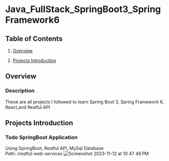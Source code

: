 # Java_FullStack_SpringBoot3_SpringFramework6
## Table of Contents
1. [Overview](#Overview)

2. [Projects Introduction](#Projects-Introduction)

## Overview
### Description
These are all projects I followed to learn Spring Boot 3, Spring Framework 6, React,and Restful API

## Projects Introduction
### Todo SpringBoot Application
Using SpringBoot, Restful API, MySql Database  
Path: /restful-web-services
![Screenshot 2023-11-12 at 10 47 48 PM](https://github.com/XiaoyangJin/Java_FullStack_SpringBoot3_SpringFramework6/assets/90944062/85b9b8d4-7cea-48e5-8e1e-1a6793615a61)

